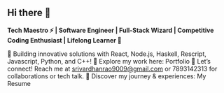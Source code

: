 ## Hi there 👋

**Tech Maestro ⚡ | Software Engineer | Full-Stack Wizard | Competitive Coding Enthusiast | Lifelong Learner 🚀**

🚀 Building innovative solutions with React, Node.js, Haskell, Rescript, Javascript, Python, and C++!
🔗 Explore my work here: Portfolio
📩 Let’s connect! Reach me at srivardhanrao9009@gmail.com or 7893142313 for collaborations or tech talk.
📝 Discover my journey & experiences: My Resume
